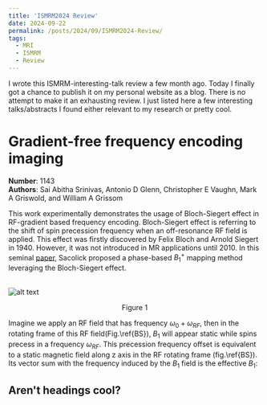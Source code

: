 ```yaml
---
title: 'ISMRM2024 Review'
date: 2024-09-22
permalink: /posts/2024/09/ISMRM2024-Review/
tags:
  - MRI
  - ISMRM
  - Review
---
```


I wrote this ISMRM-interesting-talk review a few month ago. Today I finally got a chance to publish it on my personal website as a blog. There is no attempt to make it an exhausting review. I just listed here a few interesting talks/abstracts I found either relevant to my research or pretty cool.

# Gradient-free frequency encoding imaging
**Number**: 1143
<br>**Authors**: Sai Abitha Srinivas, Antonio D Glenn, Christopher E Vaughn, Mark A Griswold, and William A Grissom<br>

This work experimentally demonstrates the usage of Bloch-Siegert effect in RF-gradient based
frequency encoding. Bloch-Siegert effect is referring to the shift of spin precession frequency when an
off-resonance RF field is applied. This effect was firstly discovered by Felix Bloch and Arnold Siegert
in 1940. However, it was not introduced in MR applications until 2010. In this seminal [paper](https://www.ncbi.nlm.nih.gov/pmc/articles/PMC2933656/), Sacolick
proposed a phase-based $B_1^+$ mapping method leveraging the Bloch-Siegert effect.

<br>![alt text](https://github.com/YongliHe23/yonglihe23.github.io/blob/master/images/mstile-70x70.png)<br>
<p style="text-align:center;">Figure 1</p>

Imagine we apply an RF field that has frequency $\omega_0+\omega_{RF}$, then in the rotating frame of this RF field(Fig.\ref{BS}), $B_1$ will appear static while spins precess in a frequency $\omega_{RF}$. This precession frequency offset is equivalent to a static magnetic field along z axis in the RF rotating frame (fig.\ref{BS}). Its vector sum with the frequency induced by the $B_1$ field is the effective $B_1$:


Aren't headings cool?
------

